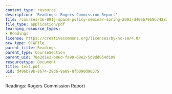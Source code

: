 ```yaml
---
content_type: resource
description: 'Readings: Rogers Commission Report'
file: /courses/16-891j-space-policy-seminar-spring-2003/d406b79b867428d69a098fb090d90375_text.pdf
file_type: application/pdf
learning_resource_types:
- Readings
license: https://creativecommons.org/licenses/by-nc-sa/4.0/
ocw_type: OCWFile
parent_title: Readings
parent_type: CourseSection
parent_uid: 78e2d1e2-b86d-fa98-68e2-5d9dd854d109
resourcetype: Document
title: text.pdf
uid: d406b79b-8674-28d6-9a09-8fb090d90375
---
```

Readings: Rogers Commission Report